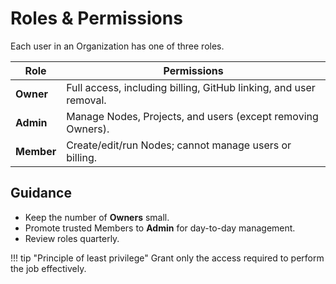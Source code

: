 # Roles & Permissions

Each user in an Organization has one of three roles.

| Role   | Permissions |
|-------|-------------|
| **Owner** | Full access, including billing, GitHub linking, and user removal. |
| **Admin** | Manage Nodes, Projects, and users (except removing Owners). |
| **Member** | Create/edit/run Nodes; cannot manage users or billing. |

## Guidance
- Keep the number of **Owners** small.
- Promote trusted Members to **Admin** for day-to-day management.
- Review roles quarterly.

!!! tip "Principle of least privilege"
    Grant only the access required to perform the job effectively.
